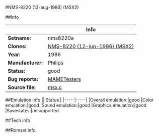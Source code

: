 #NMS-8220 (13-aug-1986) (MSX2)

##Info

||Info|
|-----|-----|
|**Setname:**|nms8220a
|**Clones:**|[NMS-8220 (12-jun-1986) (MSX2)](nms8220.md)
|**Year:**|1986
|**Manufacturer:**|Philips
|**Status:**|good
|**Bug reports:**|[MAMETesters](http://mametesters.org/view_all_set.php?type=1&temporary=y&search=msx.c)
|**Source file:**|[msx.c](https://github.com/mamedev/mame/blob/master/src/mess/drivers/msx.c)

##Emulation info
|| Status |
|-----|-----|
|Overall emulation:|good
|Color emulation:|good
|Sound emulation:|good
|Graphics emulation:|good
|Savestates:|unsupported

##Tech info

##Romset info

<!--- START OF EDITED COMMENT DO NOT TOUCH TEXT ABOVE-->
